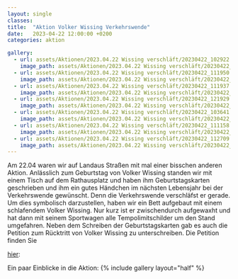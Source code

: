 ```yaml
---
layout: single
classes: 
title:  "Aktion Volker Wissing Verkehrswende"
date:   2023-04-22 12:00:00 +0200
categories: aktion

gallery:
  - url: assets/Aktionen/2023.04.22 Wissing verschläft/20230422_102922.jpg
    image_path: assets/Aktionen/2023.04.22 Wissing verschläft/20230422_102922.jpg
  - url: assets/Aktionen/2023.04.22 Wissing verschläft/20230422_111950.jpg
    image_path: assets/Aktionen/2023.04.22 Wissing verschläft/20230422_111950.jpg
  - url: assets/Aktionen/2023.04.22 Wissing verschläft/20230422_111937.jpg
    image_path: assets/Aktionen/2023.04.22 Wissing verschläft/20230422_111937.jpg
  - url: assets/Aktionen/2023.04.22 Wissing verschläft/20230422_121929.jpg
    image_path: assets/Aktionen/2023.04.22 Wissing verschläft/20230422_121929.jpg
  - url: assets/Aktionen/2023.04.22 Wissing verschläft/20230422_103641.jpg
    image_path: assets/Aktionen/2023.04.22 Wissing verschläft/20230422_103641.jpg
  - url: assets/Aktionen/2023.04.22 Wissing verschläft/20230422_111158.jpg
    image_path: assets/Aktionen/2023.04.22 Wissing verschläft/20230422_111158.jpg
  - url: assets/Aktionen/2023.04.22 Wissing verschläft/20230422_112709.jpg
    image_path: assets/Aktionen/2023.04.22 Wissing verschläft/20230422_112709.jpg
---
```


Am 22.04 waren wir auf Landaus Straßen mit mal einer bisschen anderen Aktion. Anlässlich zum Geburtstag von Volker Wissing standen wir mit einem Tisch auf dem Rathausplatz und haben ihm Geburtstagskarten geschrieben und ihm ein gutes Händchen im nächsten Lebensjahr bei der Verkehrswende gewünscht. Denn die Verkehrswende verschläfst er gerade. Um dies symbolisch darzustellen, haben wir ein Bett aufgebaut mit einem schlafendem Volker Wissing. Nur kurz ist er zwischendurch aufgewaxht und hat dann mit seinem Sportwagen alle Tempolimitschilder um den Stand umgefahren. 
Neben dem Schreiben der Geburtstagskarten gab es auch die Petition zum Rücktritt von Volker Wissing zu unterschreiben. Die Petition finden Sie

<a href="https://weact.campact.de/petitions/verkehrsminister-wissing-treten-sie-zuruck-1?utm_medium=adwords&utm_source=google-cpc-g&utm_campaign=WA%20%2F%20GPS%20%2F%20Conversion%20%2F%20FFF%20Wissing%20Ruecktritt%20%2F%202023-03&utm_content=611744355046-135848913094&utm_placement=&utm_target=&utm_term=volker%20wissing%20r%C3%BCcktritt&gad=1&gclid=Cj0KCQjw3a2iBhCFARIsAD4jQB3mrlk14WZyhzMIH1mvhxZe4Sac8zOTIy5dcGaAVHER3LvFTkH8HnoaAkVgEALw_wcB" target="_blank" >hier</a>: <br>

Ein paar Einblicke in die Aktion:
{% include gallery layout="half" %}
